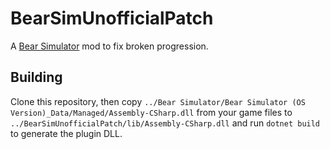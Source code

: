 # BearSimUnofficialPatch
A [Bear Simulator](https://store.steampowered.com/app/395850/Bear_Simulator/) mod to fix broken progression.

## Building
Clone this repository, then copy `../Bear Simulator/Bear Simulator (OS Version)_Data/Managed/Assembly-CSharp.dll` from your game files to `../BearSimUnofficialPatch/lib/Assembly-CSharp.dll` and run `dotnet build` to generate the plugin DLL.
